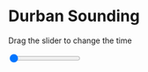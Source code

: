 <h1>Durban Sounding</h1>
<p>Drag the slider to change the time</p>

<div class="slidecontainer">
<input oninput='setImage(this)' class="slider" type="range" min="0" max="9" value="0" step="1" />
<img id='img'/>
</div>

<script>
var img = document.getElementById('img');
var img_array = ['/assets/images/skwt/skd_dur_wrfout_d01_2020-05-19_12:00:00.png',
'/assets/images/skwt/skd_dur_wrfout_d01_2020-05-19_18:00:00.png',
'/assets/images/skwt/skd_dur_wrfout_d01_2020-05-20_00:00:00.png',
'/assets/images/skwt/skd_dur_wrfout_d01_2020-05-20_06:00:00.png',
'/assets/images/skwt/skd_dur_wrfout_d01_2020-05-20_12:00:00.png',
'/assets/images/skwt/skd_dur_wrfout_d01_2020-05-20_18:00:00.png',
'/assets/images/skwt/skd_dur_wrfout_d01_2020-05-21_00:00:00.png',
'/assets/images/skwt/skd_dur_wrfout_d01_2020-05-21_06:00:00.png',
'/assets/images/skwt/skd_dur_wrfout_d01_2020-05-21_12:00:00.png',];
function setImage(obj)
{
        var value = obj.value;
        img.src = img_array[value];

}
</script>
